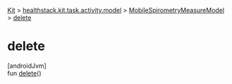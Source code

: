 
[Kit](../../../kit.html) > [healthstack.kit.task.activity.model](../index.html) > [MobileSpirometryMeasureModel](index.html) > [delete](delete.html)



# delete



[androidJvm]\
fun [delete](delete.html)()




